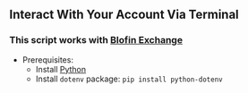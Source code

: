 ## Interact With Your Account Via Terminal

### This script works with [Blofin Exchange](https://blofin.com)

- Prerequisites:
  - Install [Python](https://www.python.org/downloads/)
  - Install ``dotenv`` package:
    `
      pip install python-dotenv
    `
